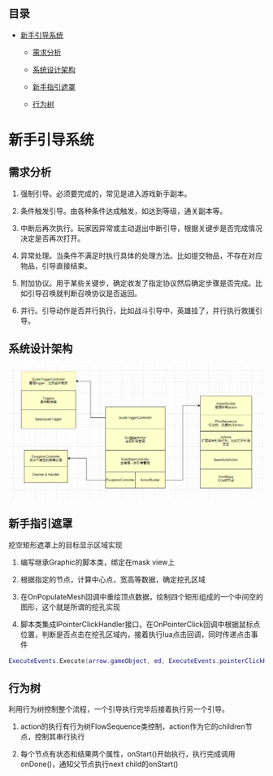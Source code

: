 ## 目录

*   [新手引导系统](#新手引导系统)

    *   [需求分析](#需求分析)

    *   [系统设计架构](#系统设计架构)

    *   [新手指引遮罩](#新手指引遮罩)

    *   [行为树](#行为树)

# 新手引导系统

## 需求分析

1.  强制引导。必须要完成的，常见是进入游戏新手副本。

2.  条件触发引导。由各种条件达成触发，如达到等级，通关副本等。

3.  中断后再次执行。玩家因异常或主动退出中断引导，根据关键步是否完成情况决定是否再次打开。

4.  异常处理。当条件不满足时执行具体的处理方法。比如提交物品，不存在对应物品，引导直接结束。

5.  附加协议。用于某些关键步，确定收发了指定协议然后确定步骤是否完成。比如引导召唤就判断召唤协议是否返回。

6.  并行。引导动作是否并行执行，比如战斗引导中，英雄挂了，并行执行救援引导。

## 系统设计架构

![](image/image_BXoVzPQBan.png)

## 新手指引遮罩

挖空矩形遮罩上的目标显示区域实现

1.  编写继承Graphic的脚本类，绑定在mask view上

2.  根据指定的节点，计算中心点，宽高等数据，确定挖孔区域

3.  在OnPopulateMesh回调中重绘顶点数据，绘制四个矩形组成的一个中间空的图形，这个就是所谓的挖孔实现

4.  脚本类集成IPointerClickHandler接口，在OnPointerClick回调中根据鼠标点位置，判断是否点击在挖孔区域内，接着执行lua点击回调，同时传递点击事件

```lua
ExecuteEvents.Execute(arrow.gameObject, ed, ExecuteEvents.pointerClickHandler);
```

## 行为树

利用行为树控制整个流程，一个引导执行完毕后接着执行另一个引导。

1.  action的执行有行为树FlowSequence类控制，action作为它的children节点，控制其串行执行

2.  每个节点有状态和结果两个属性，onStart()开始执行，执行完成调用onDone()，通知父节点执行next child的onStart()
